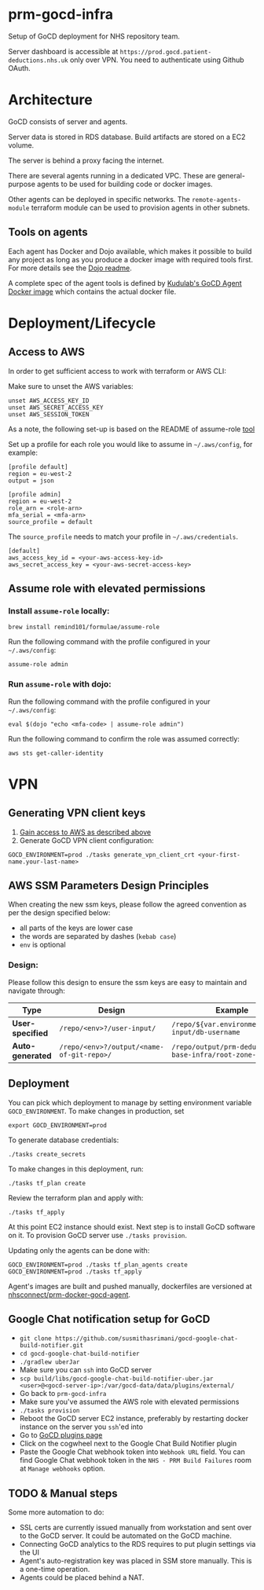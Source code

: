 # prm-gocd-infra

Setup of GoCD deployment for NHS repository team.

Server dashboard is accessible at `https://prod.gocd.patient-deductions.nhs.uk` only over VPN. You need to authenticate using Github OAuth.

# Architecture

GoCD consists of server and agents.

Server data is stored in RDS database. Build artifacts are stored on a EC2 volume.

The server is behind a proxy facing the internet.

There are several agents running in a dedicated VPC. These are general-purpose agents to be used for building code or docker images.

Other agents can be deployed in specific networks. The `remote-agents-module` terraform module can be used to provision agents in other subnets.

## Tools on agents

Each agent has Docker and Dojo available, which makes it possible to build any project as long as you produce a docker image with required tools first. For more details see the [Dojo readme](https://github.com/kudulab/dojo).

A complete spec of the agent tools is defined by [Kudulab's GoCD Agent Docker image](https://github.com/kudulab/docker-kudu-gocd-agent) which contains the actual docker file.


# Deployment/Lifecycle

## Access to AWS

In order to get sufficient access to work with terraform or AWS CLI:

Make sure to unset the AWS variables:
```
unset AWS_ACCESS_KEY_ID
unset AWS_SECRET_ACCESS_KEY
unset AWS_SESSION_TOKEN
```

As a note, the following set-up is based on the README of assume-role [tool](https://github.com/remind101/assume-role)

Set up a profile for each role you would like to assume in `~/.aws/config`, for example:

```
[profile default]
region = eu-west-2
output = json

[profile admin]
region = eu-west-2
role_arn = <role-arn>
mfa_serial = <mfa-arn>
source_profile = default
```

The `source_profile` needs to match your profile in `~/.aws/credentials`.
```
[default]
aws_access_key_id = <your-aws-access-key-id>
aws_secret_access_key = <your-aws-secret-access-key>
```

## Assume role with elevated permissions

### Install `assume-role` locally:
`brew install remind101/formulae/assume-role`

Run the following command with the profile configured in your `~/.aws/config`:

`assume-role admin`

### Run `assume-role` with dojo:
Run the following command with the profile configured in your `~/.aws/config`:

`eval $(dojo "echo <mfa-code> | assume-role admin")`

Run the following command to confirm the role was assumed correctly:

`aws sts get-caller-identity`

# VPN

## Generating VPN client keys

1. [Gain access to AWS as described above](#Access-to-AWS)
2. Generate GoCD VPN client configuration:
```
GOCD_ENVIRONMENT=prod ./tasks generate_vpn_client_crt <your-first-name.your-last-name>
```

## AWS SSM Parameters Design Principles

When creating the new ssm keys, please follow the agreed convention as per the design specified below:

* all parts of the keys are lower case
* the words are separated by dashes (`kebab case`)
* `env` is optional

### Design:
Please follow this design to ensure the ssm keys are easy to maintain and navigate through:

| Type               | Design                                  | Example                                               |
| -------------------| ----------------------------------------| ------------------------------------------------------|
| **User-specified** |`/repo/<env>?/user-input/`               | `/repo/${var.environment}/user-input/db-username`     |
| **Auto-generated** |`/repo/<env>?/output/<name-of-git-repo>/`| `/repo/output/prm-deductions-base-infra/root-zone-id` |


## Deployment

You can pick which deployment to manage by setting environment variable `GOCD_ENVIRONMENT`.
To make changes in production, set
```
export GOCD_ENVIRONMENT=prod
```

To generate database credentials:
```
./tasks create_secrets
```

To make changes in this deployment, run:
```
./tasks tf_plan create
```
Review the terraform plan and apply with:
```
./tasks tf_apply
```

At this point EC2 instance should exist. Next step is to install GoCD software on it.
To provision GoCD server use `./tasks provision`.

Updating only the agents can be done with:
```
GOCD_ENVIRONMENT=prod ./tasks tf_plan_agents create
GOCD_ENVIRONMENT=prod ./tasks tf_apply
```

Agent's images are built and pushed manually, dockerfiles are versioned at [nhsconnect/prm-docker-gocd-agent](https://github.com/nhsconnect/prm-docker-gocd-agent).

## Google Chat notification setup for GoCD
- `git clone https://github.com/susmithasrimani/gocd-google-chat-build-notifier.git`
- `cd gocd-google-chat-build-notifier`
- `./gradlew uberJar`
- Make sure you can `ssh` into GoCD server
- `scp build/libs/gocd-google-chat-build-notifier-uber.jar <user>@<gocd-server-ip>:/var/gocd-data/data/plugins/external/`
- Go back to `prm-gocd-infra`
- Make sure you've assumed the AWS role with elevated permissions
- `./tasks provision`
- Reboot the GoCD server EC2 instance, preferably by restarting docker instance on the server you `ssh`'ed into
- Go to [GoCD plugins page](https://prod.gocd.patient-deductions.nhs.uk/go/admin/plugins)
- Click on the cogwheel next to the Google Chat Build Notifier plugin
- Paste the Google Chat webhook token into `Webhook URL` field. You can find Google Chat webhook token in the `NHS - PRM Build Failures` room at `Manage webhooks` option.

## TODO & Manual steps

Some more automation to do:
 - SSL certs are currently issued manually from workstation and sent over to the GoCD server. It could be automated on the GoCD machine.
 - Connecting GoCD analytics to the RDS requires to put plugin settings via the UI
 - Agent's auto-registration key was placed in SSM store manually. This is a one-time operation.
 - Agents could be placed behind a NAT.
